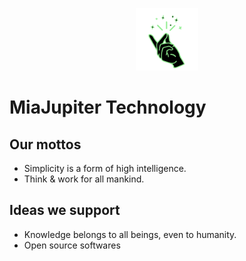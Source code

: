 <p align="center">
<img src="../images/miajupiter-logo.png" width="100" />
</p>

# MiaJupiter Technology

## Our mottos

- Simplicity is a form of high intelligence.
- Think & work for all mankind.


## Ideas we support

- Knowledge belongs to all beings, even to humanity.
- Open source softwares

